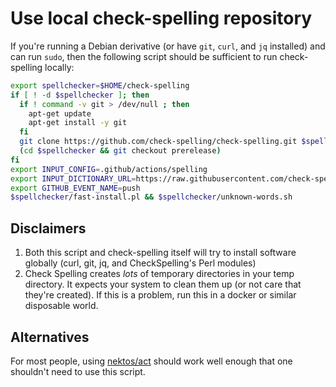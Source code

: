 # Use local check-spelling repository

If you're running a Debian derivative (or have `git`, `curl`, and `jq` installed) and can run `sudo`, then the following script should be sufficient to run check-spelling locally:

```sh
export spellchecker=$HOME/check-spelling
if [ ! -d $spellchecker ]; then
  if ! command -v git > /dev/null ; then
    apt-get update
    apt-get install -y git
  fi
  git clone https://github.com/check-spelling/check-spelling.git $spellchecker
  (cd $spellchecker && git checkout prerelease)
fi
export INPUT_CONFIG=.github/actions/spelling
export INPUT_DICTIONARY_URL=https://raw.githubusercontent.com/check-spelling/check-spelling/dictionary-20200211/dict.txt
export GITHUB_EVENT_NAME=push
$spellchecker/fast-install.pl && $spellchecker/unknown-words.sh
```

## Disclaimers

1. Both this script and check-spelling itself will try to install software globally (curl, git, jq, and CheckSpelling's Perl modules)
2. Check Spelling creates *lots* of temporary directories in your temp directory. It expects your system to clean them up (or not care that they're created). If this is a problem, run this in a docker or similar disposable world.

## Alternatives

For most people, using [nektos/act](https://github.com/nektos/act) should work well enough that one shouldn't need to use this script.
